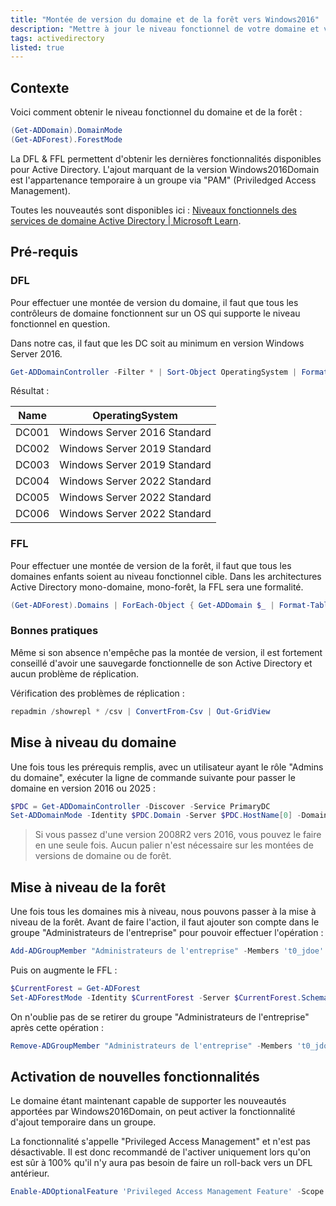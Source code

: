 ```yaml
---
title: "Montée de version du domaine et de la forêt vers Windows2016"
description: "Mettre à jour le niveau fonctionnel de votre domaine et votre fôret"
tags: activedirectory
listed: true
---
```


## Contexte

Voici comment obtenir le niveau fonctionnel du domaine et de la forêt :

```powershell
(Get-ADDomain).DomainMode
(Get-ADForest).ForestMode
```

La DFL & FFL permettent d'obtenir les dernières fonctionnalités disponibles pour Active Directory. L'ajout marquant de la version Windows2016Domain est l'appartenance temporaire à un groupe via "PAM" (Priviledged Access Management).

Toutes les nouveautés sont disponibles ici : [Niveaux fonctionnels des services de domaine Active Directory \| Microsoft Learn](https://learn.microsoft.com/fr-fr/windows-server/identity/ad-ds/active-directory-functional-levels#windows-server-2016-forest-and-domain-functional-level-features).

## Pré-requis

### DFL

Pour effectuer une montée de version du domaine, il faut que tous les contrôleurs de domaine fonctionnent sur un OS qui supporte le niveau fonctionnel en question.

Dans notre cas, il faut que les DC soit au minimum en version Windows Server 2016.

```powershell
Get-ADDomainController -Filter * | Sort-Object OperatingSystem | Format-Table Name, OperatingSystem
```

Résultat :

Name  | OperatingSystem
----  | ---------------
DC001 | Windows Server 2016 Standard
DC002 | Windows Server 2019 Standard
DC003 | Windows Server 2019 Standard
DC004 | Windows Server 2022 Standard
DC005 | Windows Server 2022 Standard
DC006 | Windows Server 2022 Standard

### FFL

Pour effectuer une montée de version de la forêt, il faut que tous les domaines enfants soient au niveau fonctionnel cible. Dans les architectures Active Directory mono-domaine, mono-forêt, la FFL sera une formalité.

```powershell
(Get-ADForest).Domains | ForEach-Object { Get-ADDomain $_ | Format-Table DNSRoot, DomainMode }
```

### Bonnes pratiques

Même si son absence n'empêche pas la montée de version, il est fortement conseillé d'avoir une sauvegarde fonctionnelle de son Active Directory et aucun problème de réplication.

Vérification des problèmes de réplication :

```powershell
repadmin /showrepl * /csv | ConvertFrom-Csv | Out-GridView
```

## Mise à niveau du domaine

Une fois tous les prérequis remplis, avec un utilisateur ayant le rôle "Admins du domaine", exécuter la ligne de commande suivante pour passer le domaine en version 2016 ou 2025 :

```powershell
$PDC = Get-ADDomainController -Discover -Service PrimaryDC
Set-ADDomainMode -Identity $PDC.Domain -Server $PDC.HostName[0] -DomainMode Windows2016Domain
```

> Si vous passez d'une version 2008R2 vers 2016, vous pouvez le faire en une seule fois. Aucun palier n'est nécessaire sur les montées de versions de domaine ou de forêt.

## Mise à niveau de la forêt

Une fois tous les domaines mis à niveau, nous pouvons passer à la mise à niveau de la forêt. Avant de faire l'action, il faut ajouter son compte dans le groupe "Administrateurs de l'entreprise" pour pouvoir effectuer l'opération :

```powershell
Add-ADGroupMember "Administrateurs de l'entreprise" -Members 't0_jdoe'
```

Puis on augmente le FFL :

```powershell
$CurrentForest = Get-ADForest
Set-ADForestMode -Identity $CurrentForest -Server $CurrentForest.SchemaMaster -ForestMode Windows2016Forest
```

On n'oublie pas de se retirer du groupe "Administrateurs de l'entreprise" après cette opération :

```powershell
Remove-ADGroupMember "Administrateurs de l'entreprise" -Members 't0_jdoe'
```

## Activation de nouvelles fonctionnalités

Le domaine étant maintenant capable de supporter les nouveautés apportées par Windows2016Domain, on peut activer la fonctionnalité d'ajout temporaire dans un groupe.

La fonctionnalité s'appelle "Privileged Access Management" et n'est pas désactivable. Il est donc recommandé de l'activer uniquement lors qu'on est sûr à 100% qu'il n'y aura pas besoin de faire un roll-back vers un DFL antérieur.

```powershell
Enable-ADOptionalFeature 'Privileged Access Management Feature' -Scope ForestOrConfigurationSet -Target (Get-ADDomain).DnsRoot
```
